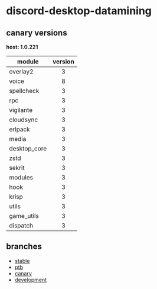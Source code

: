 # discord-desktop-datamining

## canary versions

**host: 1.0.221**

| module | version |
| ------ | :-----: |
| overlay2 | 3 |
| voice | 8 |
| spellcheck | 3 |
| rpc | 3 |
| vigilante | 3 |
| cloudsync | 3 |
| erlpack | 3 |
| media | 3 |
| desktop_core | 3 |
| zstd | 3 |
| sekrit | 3 |
| modules | 3 |
| hook | 3 |
| krisp | 3 |
| utils | 3 |
| game_utils | 3 |
| dispatch | 3 |

## branches

- [stable](https://github.com/OpenAsar/discord-desktop-datamining/tree/stable)
- [ptb](https://github.com/OpenAsar/discord-desktop-datamining/tree/ptb)
- [canary](https://github.com/OpenAsar/discord-desktop-datamining/tree/canary)
- [development](https://github.com/OpenAsar/discord-desktop-datamining/tree/development)